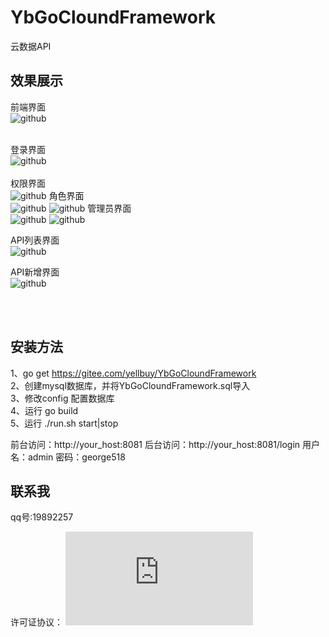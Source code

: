 YbGoCloundFramework
====
云数据API 


效果展示
----
前端界面<br/>
![github](https://github.com/george518/PPGo_ApiAdmin/blob/master/static/img/demoImage/index.png?raw=true "github")
<br/><br/>

登录界面<br/>
![github](https://github.com/george518/PPGo_ApiAdmin/blob/master/static/img/demoImage/login.png?raw=true "github")
<br/><br/>
权限界面<br/>
![github](https://github.com/george518/PPGo_ApiAdmin/blob/master/static/img/demoImage/auth.png?raw=true "github")
角色界面<br/>
![github](https://github.com/george518/PPGo_ApiAdmin/blob/master/static/img/demoImage/role.png?raw=true "github")
![github](https://github.com/george518/PPGo_ApiAdmin/blob/master/static/img/demoImage/role_add.png?raw=true "github")
管理员界面<br/>
![github](https://github.com/george518/PPGo_ApiAdmin/blob/master/static/img/demoImage/admin.png?raw=true "github")
![github](https://github.com/george518/PPGo_ApiAdmin/blob/master/static/img/demoImage/admin_add.png?raw=true "github")

API列表界面<br/>
![github](https://github.com/george518/PPGo_ApiAdmin/blob/master/static/img/demoImage/api_list.png?raw=true "github")

API新增界面<br/>
![github](https://github.com/george518/PPGo_ApiAdmin/blob/master/static/img/demoImage/add_api.png?raw=true "github")

<br/><br/>


安装方法    
----
1、go get https://gitee.com/yellbuy/YbGoCloundFramework    
2、创建mysql数据库，并将YbGoCloundFramework.sql导入    
3、修改config 配置数据库    
4、运行 go build    
5、运行 ./run.sh start|stop


前台访问：http://your_host:8081
后台访问：http://your_host:8081/login
用户名：admin 密码：george518    

联系我
----
qq号:19892257

许可证协议：
![github](https://github.com/yellbuy/go-cloud-framework/edit/master/LICENSE.txt?raw=true "github")

